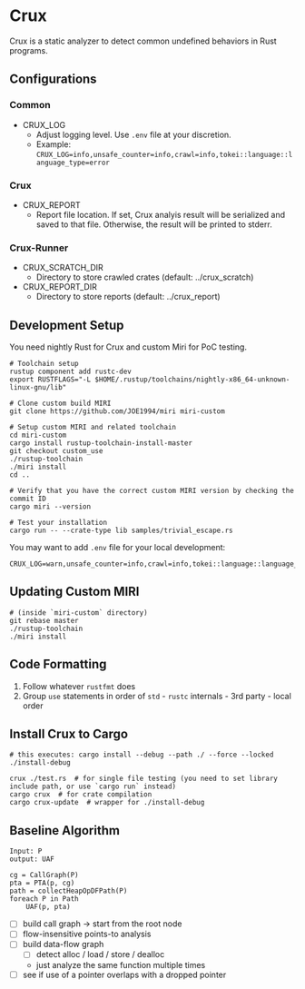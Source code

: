 # Crux

Crux is a static analyzer to detect common undefined behaviors in Rust programs.

## Configurations

### Common

- CRUX_LOG
  - Adjust logging level. Use `.env` file at your discretion.
  - Example: `CRUX_LOG=info,unsafe_counter=info,crawl=info,tokei::language::language_type=error`

### Crux

- CRUX_REPORT
  - Report file location. If set, Crux analyis result will be serialized and
    saved to that file. Otherwise, the result will be printed to stderr.

### Crux-Runner

- CRUX_SCRATCH_DIR
  - Directory to store crawled crates (default: ../crux_scratch)
- CRUX_REPORT_DIR
  - Directory to store reports (default: ../crux_report)

## Development Setup

You need nightly Rust for Crux and custom Miri for PoC testing.

```
# Toolchain setup
rustup component add rustc-dev
export RUSTFLAGS="-L $HOME/.rustup/toolchains/nightly-x86_64-unknown-linux-gnu/lib"

# Clone custom build MIRI
git clone https://github.com/JOE1994/miri miri-custom

# Setup custom MIRI and related toolchain
cd miri-custom
cargo install rustup-toolchain-install-master
git checkout custom_use
./rustup-toolchain
./miri install
cd ..

# Verify that you have the correct custom MIRI version by checking the commit ID
cargo miri --version

# Test your installation
cargo run -- --crate-type lib samples/trivial_escape.rs
```

You may want to add `.env` file for your local development:

```
CRUX_LOG=warn,unsafe_counter=info,crawl=info,tokei::language::language_type=error
```

## Updating Custom MIRI

```
# (inside `miri-custom` directory)
git rebase master
./rustup-toolchain
./miri install
```

## Code Formatting

1. Follow whatever `rustfmt` does
2. Group `use` statements in order of `std` - `rustc` internals - 3rd party - local order

## Install Crux to Cargo

```
# this executes: cargo install --debug --path ./ --force --locked
./install-debug

crux ./test.rs  # for single file testing (you need to set library include path, or use `cargo run` instead)
cargo crux  # for crate compilation
cargo crux-update  # wrapper for ./install-debug
```

## Baseline Algorithm

```
Input: P
output: UAF

cg = CallGraph(P)
pta = PTA(p, cg)
path = collectHeapOpDFPath(P)
foreach P in Path
    UAF(p, pta)
```

- [ ] build call graph -> start from the root node
- [ ] flow-insensitive points-to analysis
- [ ] build data-flow graph
  - [ ] detect alloc / load / store / dealloc
  - just analyze the same function multiple times
- [ ] see if use of a pointer overlaps with a dropped pointer

